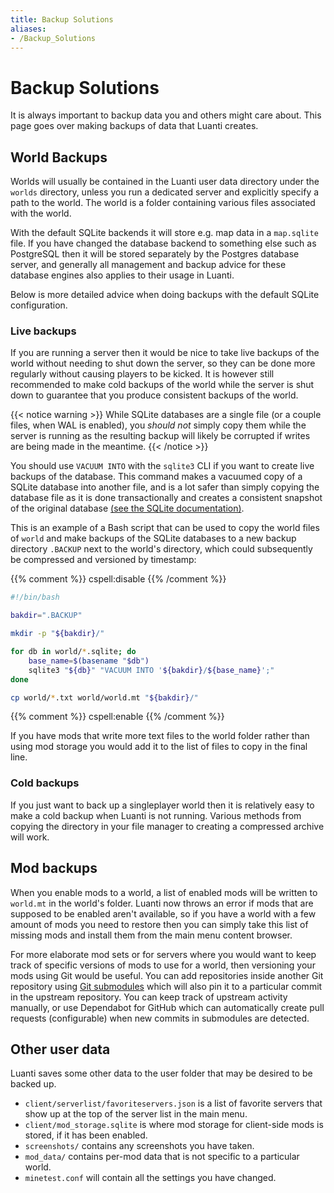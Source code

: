 ```yaml
---
title: Backup Solutions
aliases:
- /Backup_Solutions
---
```


# Backup Solutions
It is always important to backup data you and others might care about. This page goes over making backups of data that Luanti creates.

## World Backups
Worlds will usually be contained in the Luanti user data directory under the `worlds` directory, unless you run a dedicated server and explicitly specify a path to the world. The world is a folder containing various files associated with the world.

With the default SQLite backends it will store e.g. map data in a `map.sqlite` file. If you have changed the database backend to something else such as PostgreSQL then it will be stored separately by the Postgres database server, and generally all management and backup advice for these database engines also applies to their usage in Luanti.

Below is more detailed advice when doing backups with the default SQLite configuration.

### Live backups
If you are running a server then it would be nice to take live backups of the world without needing to shut down the server, so they can be done more regularly without causing players to be kicked. It is however still recommended to make cold backups of the world while the server is shut down to guarantee that you produce consistent backups of the world.

{{< notice warning >}}
While SQLite databases are a single file (or a couple files, when WAL is enabled), you *should not* simply copy them while the server is running as the resulting backup will likely be corrupted if writes are being made in the meantime.
{{< /notice >}}

You should use `VACUUM INTO` with the `sqlite3` CLI if you want to create live backups of the database. This command makes a vacuumed copy of a SQLite database into another file, and is a lot safer than simply copying the database file as it is done transactionally and creates a consistent snapshot of the original database [(see the SQLite documentation)](https://www.sqlite.org/lang_vacuum.html#vacuum_with_an_into_clause).

This is an example of a Bash script that can be used to copy the world files of `world` and make backups of the SQLite databases to a new backup directory `.BACKUP` next to the world's directory, which could subsequently be compressed and versioned by timestamp:

{{% comment %}} cspell:disable {{% /comment %}}
```bash
#!/bin/bash

bakdir=".BACKUP"

mkdir -p "${bakdir}/"

for db in world/*.sqlite; do
    base_name=$(basename "$db")
    sqlite3 "${db}" "VACUUM INTO '${bakdir}/${base_name}';"
done

cp world/*.txt world/world.mt "${bakdir}/"
```
{{% comment %}} cspell:enable {{% /comment %}}

If you have mods that write more text files to the world folder rather than using mod storage you would add it to the list of files to copy in the final line.

### Cold backups
If you just want to back up a singleplayer world then it is relatively easy to make a cold backup when Luanti is not running. Various methods from copying the directory in your file manager to creating a compressed archive will work.

## Mod backups
When you enable mods to a world, a list of enabled mods will be written to `world.mt` in the world's folder. Luanti now throws an error if mods that are supposed to be enabled aren't available, so if you have a world with a few amount of mods you need to restore then you can simply take this list of missing mods and install them from the main menu content browser.

For more elaborate mod sets or for servers where you would want to keep track of specific versions of mods to use for a world, then versioning your mods using Git would be useful. You can add repositories inside another Git repository using [Git submodules](https://git-scm.com/book/en/v2/Git-Tools-Submodules) which will also pin it to a particular commit in the upstream repository. You can keep track of upstream activity manually, or use Dependabot for GitHub which can automatically create pull requests (configurable) when new commits in submodules are detected.

## Other user data
Luanti saves some other data to the user folder that may be desired to be backed up.

- `client/serverlist/favoriteservers.json` is a list of favorite servers that show up at the top of the server list in the main menu.
- `client/mod_storage.sqlite` is where mod storage for client-side mods is stored, if it has been enabled.
- `screenshots/` contains any screenshots you have taken.
- `mod_data/` contains per-mod data that is not specific to a particular world.
- `minetest.conf` will contain all the settings you have changed.
